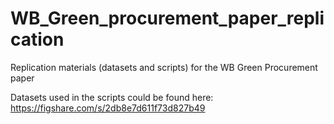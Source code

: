 # WB_Green_procurement_paper_replication
Replication materials (datasets and scripts) for the WB Green Procurement paper

Datasets used in the scripts could be found here: https://figshare.com/s/2db8e7d611f73d827b49

